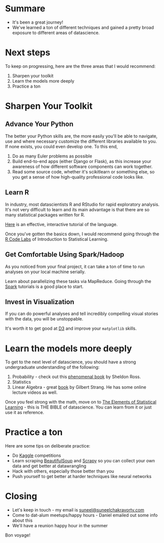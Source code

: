 # Summare
- It's been a great journey!
- We've learned a ton of different techniques and gained a pretty broad exposure to different areas of datascience.

# Next steps
To keep on progressing, here are the three areas that I would recommend:

1. Sharpen your toolkit
2. Learn the models more deeply
3. Practice a ton

# Sharpen Your Toolkit
## Advance Your Python
The better your Python skills are, the more easily you'll be able to navigate, use and where necessary customize the different libraries available to you. If none exists, you could even develop one. To this end,

1. Do as many Euler problems as possible
2. Build end-to-end apps (either Django or Flask), as this increase your awareness of how different software components can work together.
3. Read some source code, whether it's scikitlearn or something else, so you get a sense of how high-quality professional code looks like.

## Learn R
In industry, most datascientists R and RStudio for rapid exploratory analysis. It's not very difficult to learn and its main advantage is that there are so many statistical packages written for R.

[Here](http://tryr.codeschool.com/) is an effective, interactive tutorial of the language.

Once you've gotten the basics down, I would recommend going through the [R Code Labs](http://www-bcf.usc.edu/~gareth/ISL/) of Introduction to Statistical Learning.

## Get Comfortable Using Spark/Hadoop
As you noticed from your final project, it can take a ton of time to run analyses on your local machine serially. 

Learn about parallelizing these tasks via MapReduce. Going through the [Spark](https://spark.apache.org/) tutorials is a good place to start.

## Invest in Visualization
If you can do powerful analyses and tell incredibly compelling visual stories with the data, you will be unstoppable.

It's worth it to get good at [D3](http://d3js.org/) and improve your `matplotlib` skills.

# Learn the models more deeply
To get to the next level of datascience, you should have a strong undergraduate understanding of the following:

1. Probability - check out this [phenomenal book](http://www.amazon.com/First-Course-Probability-9th-Edition/dp/032179477X) by Sheldon Ross.
2. Statistics
3. Linear Algebra - great [book](http://www.amazon.com/Linear-Algebra-Its-Applications-Edition/dp/0030105676) by Gilbert Strang. He has some online lecture videos as well.

Once you feel strong with the math, move on to [The Elements of Statistical Learning](http://statweb.stanford.edu/~tibs/ElemStatLearn/) - this is THE BIBLE of datascience. You can learn from it or just use it as reference.

# Practice a ton
Here are some tips on deliberate practice:

- Do [Kaggle](http://kaggle.com/competitions) competitions
- Learn scraping [BeautifulSoup](https://beautiful-soup-4.readthedocs.org/en/latest/) and [Scrapy](http://scrapy.org/) so you can collect your own data and get better at datawrangling
- Hack with others, especially those better than you
- Push yourself to get better at harder techniques like neural networks

# Closing
- Let's keep in touch - my email is suneel@suneelchakravorty.com
- Come to dat-alum meetups/happy hours - Daniel emailed out some info about this
- We'll have a reunion happy hour in the summer

Bon voyage!
